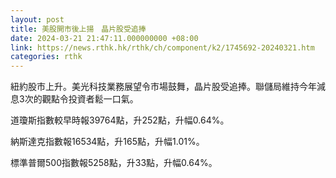 ```yaml
---
layout: post
title: 美股開市後上揚　晶片股受追捧
date: 2024-03-21 21:47:11.000000000 +08:00
link: https://news.rthk.hk/rthk/ch/component/k2/1745692-20240321.htm
categories: rthk
---
```


紐約股市上升。美光科技業務展望令市場鼓舞，晶片股受追捧。聯儲局維持今年減息3次的觀點令投資者鬆一口氣。

道瓊斯指數較早時報39764點，升252點，升幅0.64%。

納斯達克指數報16534點，升165點，升幅1.01%。

標準普爾500指數報5258點，升33點，升幅0.64%。
